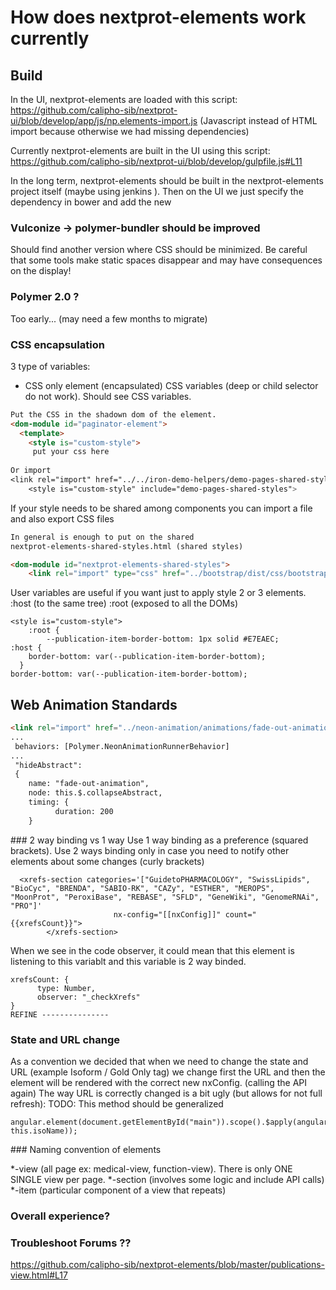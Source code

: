 # How does nextprot-elements work currently

## Build
In the UI, nextprot-elements are loaded with this script:
https://github.com/calipho-sib/nextprot-ui/blob/develop/app/js/np.elements-import.js
(Javascript instead of HTML import because otherwise we had missing dependencies)

Currently nextprot-elements are built in the UI using this script:
https://github.com/calipho-sib/nextprot-ui/blob/develop/gulpfile.js#L11

In the long term, nextprot-elements should be built in the nextprot-elements project itself (maybe using jenkins ). Then on the UI we just specify the dependency in bower and add the new

### Vulconize ->  polymer-bundler should be improved
Should find another version where CSS should be minimized.
Be careful that some tools make static spaces disappear and may have consequences on the display!

### Polymer 2.0 ?
Too early... (may need a few months to migrate)

### CSS encapsulation
3 type of variables:
* CSS only element (encapsulated) CSS variables (deep or child selector do not work). Should see CSS variables.


```html
Put the CSS in the shadown dom of the element.
<dom-module id="paginator-element">
  <template>
    <style is="custom-style">
     put your css here
     
Or import
<link rel="import" href="../../iron-demo-helpers/demo-pages-shared-styles.html">
    <style is="custom-style" include="demo-pages-shared-styles">
```

If your style needs to be shared among components you can import a file and also export CSS files
```html
In general is enough to put on the shared
nextprot-elements-shared-styles.html (shared styles)

<dom-module id="nextprot-elements-shared-styles">
    <link rel="import" type="css" href="../bootstrap/dist/css/bootstrap.min.css">
```

User variables are useful if you want just to apply style 2 or 3 elements.
:host (to the same tree) :root (exposed to all the DOMs)
```
<style is="custom-style">
    :root {
        --publication-item-border-bottom: 1px solid #E7EAEC;
:host {
    border-bottom: var(--publication-item-border-bottom);
  }
border-bottom: var(--publication-item-border-bottom);
```

## Web Animation Standards

```html
<link rel="import" href="../neon-animation/animations/fade-out-animation.html">
...
 behaviors: [Polymer.NeonAnimationRunnerBehavior]
... 
 "hideAbstract": 
 {
    name: "fade-out-animation",
    node: this.$.collapseAbstract,
    timing: {
          duration: 200
    }
```

### 2 way binding vs 1 way 
Use 1 way binding as a preference (squared brackets).
Use 2 ways binding only in case you need to notify other elements about some changes (curly brackets) 
```
  <xrefs-section categories='["GuidetoPHARMACOLOGY", "SwissLipids", "BioCyc", "BRENDA", "SABIO-RK", "CAZy", "ESTHER", "MEROPS", "MoonProt", "PeroxiBase", "REBASE", "SFLD", "GeneWiki", "GenomeRNAi", "PRO"]'
                       nx-config="[[nxConfig]]" count="{{xrefsCount}}">
        </xrefs-section>
```

When we see in the code observer, it could mean that this element is listening to this variablt and this variable is 2 way binded.
```
xrefsCount: {
      type: Number,
      observer: "_checkXrefs"
}
REFINE ---------------
```

### State and URL change
As a convention we decided that when we need to change the state and URL (example Isoform / Gold Only tag) we change first the URL and then the element will be rendered with the correct new nxConfig. (calling the API again) 
The way URL is correctly changed is a bit ugly (but allows for not full refresh):
TODO: This method should be generalized

```
angular.element(document.getElementById("main")).scope().$apply(angular.element(document.getElementById("main")).injector().get('$location').search('isoform', this.isoName));
```
### Naming convention of elements

*-view (all page ex: medical-view, function-view). There is only ONE SINGLE view per page.
*-section (involves some logic and include API calls)
*-item (particular component of a view that repeats)

### Overall experience?


### Troubleshoot Forums ??

https://github.com/calipho-sib/nextprot-elements/blob/master/publications-view.html#L17 